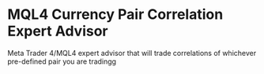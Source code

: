# MQL4 Currency Pair Correlation Expert Advisor
 Meta Trader 4/MQL4 expert advisor that will trade correlations of whichever pre-defined pair you are tradingg
